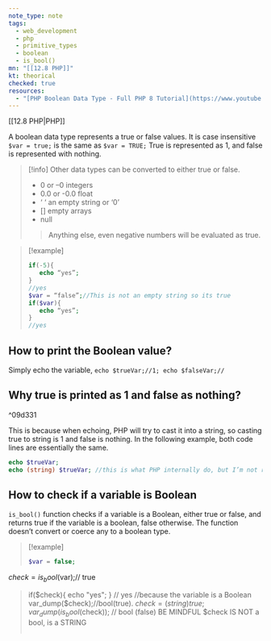 ```yaml
---
note_type: note
tags:
  - web_development
  - php
  - primitive_types
  - boolean
  - is_bool()
mn: "[[12.8 PHP]]"
kt: theorical
checked: true
resources:
  - "[PHP Boolean Data Type - Full PHP 8 Tutorial](https://www.youtube.com/watch?v=1kO_g_ucYCQ&list=PLr3d3QYzkw2xabQRUpcZ_IBk9W50M9pe-&index=6&ab_channel=ProgramWithGio)"
---
```

[[12.8 PHP|PHP]]

A boolean data type represents a true or false values. It is case insensitive `$var = true;` is the same as `$var = TRUE;` True is represented as 1, and false is represented with nothing. 

>[!info] Other data types can be converted to either true or false.  
>- 0 or –0 integers
>- 0.0 or -0.0 float 
>- ‘ ‘ an empty string or ‘0’ 
>- [] empty arrays 
>- null
>>Anything else, even negative numbers will be evaluated as true. 

>[!example]
>```PHP
>if(-5){
>    echo “yes”;
>}
>//yes
>$var = “false”;//This is not an empty string so its true
>if($var){
>    echo “yes”;
>}
>//yes

## How to print the Boolean value?
Simply echo the variable, `echo $trueVar;//1; echo $falseVar;// `
## Why true is printed as 1 and false as nothing?

^09d331

This is because when echoing, PHP will try to cast it into a string, so casting true to string is 1 and false is nothing. In the following example, both code lines are essentially the same. 

```PHP
echo $trueVar;
echo (string) $trueVar; //this is what PHP internally do, but I’m not required to
```
## How to check if a variable is Boolean
`is_bool()` function checks if a variable is a Boolean, either true or false, and returns true if the variable is a boolean, false otherwise. The function doesn’t convert or coerce any to a boolean type. 

>[!example]
>```PHP
> $var = false;
$check = is_bool($var);// true
>if($check){
>    echo "yes";
>}
>// yes //because the variable is a Boolean 
>var_dump($check);//bool(true). 
>$check = (string) true;
>var_dump(is_bool($check)); // bool (false) BE MINDFUL $check IS NOT a bool, is a STRING
>```



